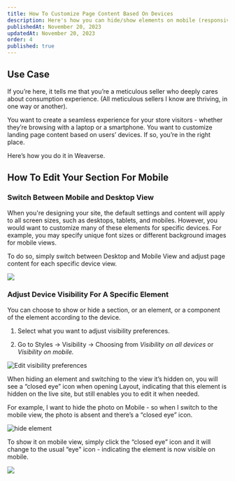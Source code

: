 ```yaml
---
title: How To Customize Page Content Based On Devices
description: Here's how you can hide/show elements on mobile (responsive editing for mobile) or edit mobile view and all devices view separately.
publishedAt: November 20, 2023
updatedAt: November 20, 2023
order: 4
published: true
---
```


## Use Case

If you’re here, it tells me that you’re a meticulous seller who deeply cares about consumption experience. (All
meticulous sellers I know are thriving, in one way or another).

You want to create a seamless experience for your store visitors - whether they’re browsing with a laptop or a
smartphone. You want to customize landing page content based on users’ devices. If so, you’re in the right place.

Here’s how you do it in Weaverse.

## How To Edit Your Section For Mobile

### Switch Between Mobile and Desktop View

When you're designing your site, the default settings and content will apply to all screen sizes, such as desktops,
tablets, and mobiles. However, you would want to customize many of these elements for specific devices. For example, you
may specify unique font sizes or different background images for mobile views.

To do so, simply switch between Desktop and Mobile View and adjust page content for each specific device view.

![](https://downloads.intercomcdn.com/i/o/706315982/3216446eb190aea07a54c995/Change+Device.png)

### Adjust Device Visibility For A Specific Element

You can choose to show or hide a section, or an element, or a component of the element according to the device.

1. Select what you want to adjust visibility preferences.

2. Go to Styles → Visibility → Choosing from _Visibility on all devices_ or _Visibility on mobile._

![Edit visibility preferences](https://downloads.intercomcdn.com/i/o/706310730/f5bf1dca8d3fbf831088557f/edit+visibility.png)

When hiding an element and switching to the view it’s hidden on, you will see a “closed eye” icon when opening Layout,
indicating that this element is hidden on the live site, but still enables you to edit it when needed.

For example, I want to hide the photo on Mobile - so when I switch to the mobile view, the photo is absent and there’s a
“closed eye” icon.

![hide element](https://downloads.intercomcdn.com/i/o/706317006/e967f972857820e3cabf6611/visibility.png)

To show it on mobile view, simply click the “closed eye” icon and it will change to the usual “eye" icon - indicating
the element is now visible on mobile.

![](https://downloads.intercomcdn.com/i/o/706318086/6b8c2ef77300ceaa74dde2e6/show+element.png)
